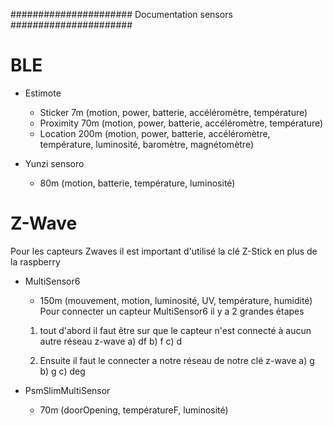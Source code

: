######################
Documentation sensors
######################

BLE
=====

- Estimote
   - Sticker 7m (motion, power, batterie, accéléromètre, température)
   - Proximity 70m (motion, power, batterie, accéléromètre, température)
   - Location 200m (motion, power, batterie, accéléromètre, température, luminosité, baromètre, magnétomètre)
   

- Yunzi sensoro
   - 80m (motion, batterie, température, luminosité)
			
			
			


Z-Wave
======
Pour les capteurs Zwaves il est important d'utilisé la clé Z-Stick en plus de la raspberry


- MultiSensor6
   - 150m (mouvement, motion, luminosité, UV, température, humidité)
   Pour connecter un capteur MultiSensor6 il y a 2 grandes étapes
   1) tout d'abord il faut être sur que le capteur n'est connecté à aucun autre réseau z-wave
      a) df
      b) f
      c) d

   2) Ensuite il faut le connecter a notre réseau de notre clé z-wave
      a) g
      b) g
      c) deg



- PsmSlimMultiSensor
   - 70m (doorOpening, températureF, luminosité)
